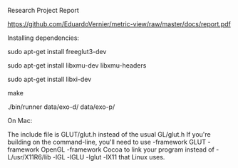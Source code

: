 Research Project Report

https://github.com/EduardoVernier/metric-view/raw/master/docs/report.pdf

Installing dependencies:

sudo apt-get install freeglut3-dev

sudo apt-get install libxmu-dev libxmu-headers

sudo apt-get install libxi-dev

make

./bin/runner data/exo-d/ data/exo-p/

On Mac:

The include file is GLUT/glut.h instead of the usual GL/glut.h
If you're building on the command-line, you'll need to use -framework GLUT -framework OpenGL -framework Cocoa to link your program instead of -L/usr/X11R6/lib -lGL -lGLU -lglut -lX11 that Linux uses.
